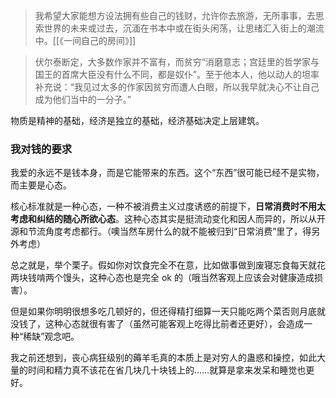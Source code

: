 ---
---

>我希望大家能想方设法拥有些自己的钱财，允许你去旅游，无所事事，去思索世界的未来或过去，沉湎在书本中或在街头闲荡，让思绪汇入街上的潮流中。[[《一间自己的房间》]]

> 伏尔泰断定，大多数作家并不富有，而贫穷“消磨意志；宫廷里的哲学家与国王的首席大臣没有什么不同，都是奴仆”。至于他本人，他以动人的坦率补充说：“我见过太多的作家因贫穷而遭人白眼，所以我早就决心不让自己成为他们当中的一分子。”[](https://www.thepaper.cn/newsDetail_forward_1495082)


物质是精神的基础，经济是独立的基础，经济基础决定上层建筑。

### 我对钱的要求

我爱的永远不是钱本身，而是它能带来的东西。这个“东西”很可能已经不是实物，而主要是心态。

<!--不想进入到那种因为没钱而显得有点狼狈甚至小气的状态。-->

<!--有些人在读文史哲博士了，甚至已经在当高校老师了，然而他们又很焦虑甚至有点悲愤，我这么辛辛苦苦读书写作为什么根本没人看也赚不到钱呢-->

核心标准就是一种心态，一种不被消费主义过度诱惑的前提下，**日常消费时不用太考虑和纠结的随心所欲心态**。这种心态其实是挺流动变化和因人而异的，所以从开源和节流角度考虑都行。（噢当然车房什么的就不能被归到“日常消费”里了，得另外考虑）

总之就是，举个栗子。假如你对饮食完全不在意，比如做事做到废寝忘食每天就花两块钱啃两个馒头，这种心态也是完全 ok 的（哦当然客观上应该会对健康造成损害）。

但是如果你明明很想多吃几顿好的，但还得精打细算一天只能吃两个菜否则月底就没钱了，这种心态就很有害了（虽然可能客观上吃得比前者还更好），会造成一种“稀缺”观念吧。

我之前还想到，丧心病狂级别的薅羊毛真的本质上是对穷人的蛊惑和操控，如此大量的时间和精力真不该花在省几块几十块钱上的……就算是拿来发呆和睡觉也更好。    
